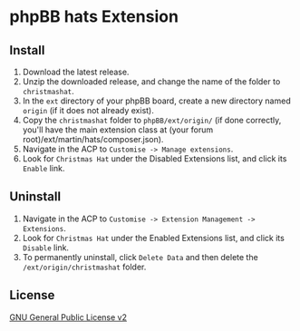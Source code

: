 # phpBB hats Extension

## Install

1. Download the latest release.
2. Unzip the downloaded release, and change the name of the folder to `christmashat`.
3. In the `ext` directory of your phpBB board, create a new directory named `origin` (if it does not already exist).
4. Copy the `christmashat` folder to `phpBB/ext/origin/` (if done correctly, you'll have the main extension class at (your forum root)/ext/martin/hats/composer.json).
5. Navigate in the ACP to `Customise -> Manage extensions`.
6. Look for `Christmas Hat` under the Disabled Extensions list, and click its `Enable` link.

## Uninstall

1. Navigate in the ACP to `Customise -> Extension Management -> Extensions`.
2. Look for `Christmas Hat` under the Enabled Extensions list, and click its `Disable` link.
3. To permanently uninstall, click `Delete Data` and then delete the `/ext/origin/christmashat` folder.

## License
[GNU General Public License v2](http://opensource.org/licenses/GPL-2.0)
